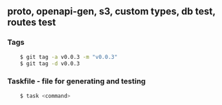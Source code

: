 ## proto, openapi-gen, s3, custom types, db test, routes test

### Tags
``` sh
    $ git tag -a v0.0.3 -m "v0.0.3"
    $ git tag -d v0.0.3
```

### Taskfile - file for generating and testing
``` sh
    $ task <command>
```

